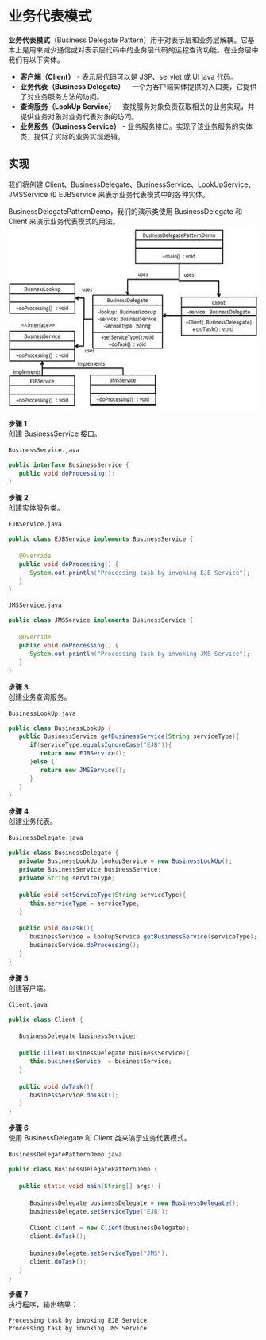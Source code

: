 # 业务代表模式
**业务代表模式**（Business Delegate Pattern）用于对表示层和业务层解耦。它基本上是用来减少通信或对表示层代码中的业务层代码的远程查询功能。在业务层中我们有以下实体。  

- **客户端（Client）** - 表示层代码可以是 JSP、servlet 或 UI java 代码。  
- **业务代表（Business Delegate）** - 一个为客户端实体提供的入口类，它提供了对业务服务方法的访问。  
- **查询服务（LookUp Service）** - 查找服务对象负责获取相关的业务实现，并提供业务对象对业务代表对象的访问。  
- **业务服务（Business Service）** - 业务服务接口。实现了该业务服务的实体类，提供了实际的业务实现逻辑。  

## 实现
我们将创建 Client、BusinessDelegate、BusinessService、LookUpService、JMSService 和 EJBService 来表示业务代表模式中的各种实体。  

BusinessDelegatePatternDemo，我们的演示类使用 BusinessDelegate 和 Client 来演示业务代表模式的用法。  
![业务代表模式的 UML 图](../../../images/设计模式/菜鸟教程/业务代表模式实现图.png)


**步骤 1**  
创建 BusinessService 接口。  

`BusinessService.java`  
```java
public interface BusinessService {
   public void doProcessing();
}
```
**步骤 2**  
创建实体服务类。  

`EJBService.java`  
```java
public class EJBService implements BusinessService {
 
   @Override
   public void doProcessing() {
      System.out.println("Processing task by invoking EJB Service");
   }
}
```
`JMSService.java`
```java
public class JMSService implements BusinessService {
 
   @Override
   public void doProcessing() {
      System.out.println("Processing task by invoking JMS Service");
   }
}
```
**步骤 3**  
创建业务查询服务。  

`BusinessLookUp.java`  
```java
public class BusinessLookUp {
   public BusinessService getBusinessService(String serviceType){
      if(serviceType.equalsIgnoreCase("EJB")){
         return new EJBService();
      }else {
         return new JMSService();
      }
   }
}
```
**步骤 4**  
创建业务代表。  

`BusinessDelegate.java`  
```java
public class BusinessDelegate {
   private BusinessLookUp lookupService = new BusinessLookUp();
   private BusinessService businessService;
   private String serviceType;
 
   public void setServiceType(String serviceType){
      this.serviceType = serviceType;
   }
 
   public void doTask(){
      businessService = lookupService.getBusinessService(serviceType);
      businessService.doProcessing();     
   }
}
```
**步骤 5**  
创建客户端。  

`Client.java`  
```java
public class Client {
   
   BusinessDelegate businessService;
 
   public Client(BusinessDelegate businessService){
      this.businessService  = businessService;
   }
 
   public void doTask(){      
      businessService.doTask();
   }
}
```
**步骤 6**  
使用 BusinessDelegate 和 Client 类来演示业务代表模式。  

`BusinessDelegatePatternDemo.java`  
```java
public class BusinessDelegatePatternDemo {
   
   public static void main(String[] args) {
 
      BusinessDelegate businessDelegate = new BusinessDelegate();
      businessDelegate.setServiceType("EJB");
 
      Client client = new Client(businessDelegate);
      client.doTask();
 
      businessDelegate.setServiceType("JMS");
      client.doTask();
   }
}
```
**步骤 7**  
执行程序，输出结果：  
```
Processing task by invoking EJB Service
Processing task by invoking JMS Service
```